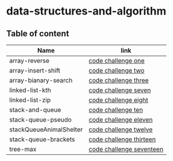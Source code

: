 # data-structures-and-algorithm


## Table of content 

|  Name                  |  link                                                                                                              |
|------------------------|--------------------------------------------------------------------------------------------------------------------|
|  array-reverse         |  [code challenge one](https://github.com/Amara002/data-structures-and-algorithm/tree/array-reverse)                |
|  array-insert-shift    |  [code challenge two](https://github.com/Amara002/data-structures-and-algorithm/tree/array-insert-shift)           |
|  array-bianary-search  |  [code challenge three](https://github.com/Amara002/data-structures-and-algorithm/tree/array-binary-search)        |
|  linked-list-kth       |  [code challenge seven](https://github.com/Amara002/data-structures-and-algorithm/tree/linked-list-kth)            |
|  linked-list-zip       |  [code challenge eight](https://github.com/Amara002/data-structures-and-algorithm/tree/linked-list-kth)            |
|  stack-and-queue       |  [code challenge ten](https://github.com/Amara002/data-structures-and-algorithm/tree/stack-and-queue)              |
|  stack-queue-pseudo    |  [code challenge eleven](https://github.com/Amara002/data-structures-and-algorithm/tree/stack-queue-pseudo)        |
|stackQueueAnimalShelter |  [code challenge twelve](https://github.com/Amara002/data-structures-and-algorithm/tree/stack-queue-animal-shelter)|
|  stack-queue-brackets  |  [code challenge thirteen](https://github.com/Amara002/data-structures-and-algorithm/tree/stack-queue-brackets)    |
|  tree-max              |  [code challenge seventeen](https://github.com/Amara002/data-structures-and-algorithm/tree/tree-max)               |
